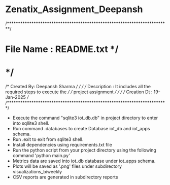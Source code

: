 # Zenatix_Assignment_Deepansh
/*************************************************************************/
#   File Name : README.txt                                              */
#                                                                       */
/*   Created By: Deepansh Sharma                                         */
/*                                                                       */
/*   Description : It includes all the required steps to execute the     */
/*                 project assignment                                    */
/*                                                                       */
/*   Creation Dt : 19-Jan-2025                                           */
/*************************************************************************/


   - Execute the command "sqlite3 iot_db.db" in project directory to enter into sqllite3 shell.
   - Run command .databases to create Database iot_db and iot_apps schema. 
   - Run .exit to exit from sqlite3 shell.
   - Install dependencies using requirements.txt file 
   - Run the python script from your project directory using the following command 
       'python main.py'
   - Metrics data are saved into iot_db database under iot_apps schema.
   - Plots will be saved as '.png' files under subdirectory visualizations_biweekly
   - CSV reports are generated in  subdirectory reports
